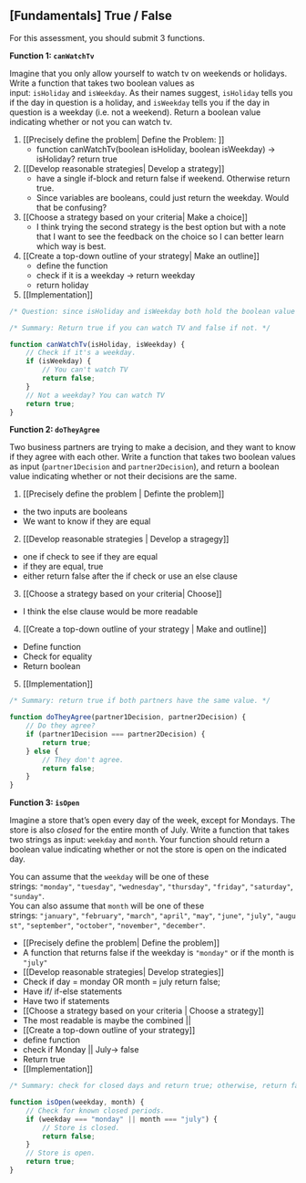 ## [Fundamentals] True / False

For this assessment, you should submit 3 functions.

**Function 1: `canWatchTv`**

Imagine that you only allow yourself to watch tv on weekends or holidays. Write a function that takes two boolean values as input: `isHoliday` and `isWeekday`. As their names suggest, `isHoliday` tells you if the day in question is a holiday, and `isWeekday` tells you if the day in question is a weekday (i.e. not a weekend). Return a boolean value indicating whether or not you can watch tv.
1. [[Precisely define the problem| Define the Problem: ]]
	- function canWatchTv(boolean isHoliday, boolean isWeekday) -> isHoliday? return true
2. [[Develop reasonable strategies| Develop a strategy]]
	- have a single if-block and return false if weekend. Otherwise return true. 
	- Since variables are booleans, could just return the weekday. Would that be confusing?
3. [[Choose a strategy based on your criteria| Make a choice]]
	- I think trying the second strategy is the best option but with a note that I want to see the feedback on the choice so I can better learn which way is best. 
4. [[Create a top-down outline of your strategy| Make an outline]]
	- define the function
	- check if it is a weekday -> return weekday
	- return holiday
5. [[Implementation]]
```javascript
/* Question: since isHoliday and isWeekday both hold the boolean value I would want to return, would it be more readable to return those values explicityly rather than true/false? I decided against this since the function name asks a question and true/false seemed more readable to me, but I would like your opinion. */

/* Summary: Return true if you can watch TV and false if not. */

function canWatchTv(isHoliday, isWeekday) {
    // Check if it's a weekday.
    if (isWeekday) {
        // You can't watch TV
        return false;
    } 
    // Not a weekday? You can watch TV
    return true;
}
```

**Function 2: `doTheyAgree`**

Two business partners are trying to make a decision, and they want to know if they agree with each other. Write a function that takes two boolean values as input (`partner1Decision` and `partner2Decision`), and return a boolean value indicating whether or not their decisions are the same.
1. [[Precisely define the problem | Definte the problem]]
-  the two inputs are booleans
- We want to know if they are equal
2. [[Develop reasonable strategies | Develop a stragegy]]
- one if check to see if they are equal
- if they are equal, true
- either return false after the if check or use an else clause
3. [[Choose a strategy based on your criteria| Choose]]
- I think the else clause would be more readable
4. [[Create a top-down outline of your strategy | Make and outline]]
- Define function
- Check for equality
- Return boolean
5. [[Implementation]]
```javascript
/* Summary: return true if both partners have the same value. */

function doTheyAgree(partner1Decision, partner2Decision) {
    // Do they agree?
    if (partner1Decision === partner2Decision) {
        return true;
    } else {
        // They don't agree.
        return false; 
    }
}
```

**Function 3: `isOpen`**

Imagine a store that’s open every day of the week, except for Mondays. The store is also _closed_ for the entire month of July. Write a function that takes two strings as input: `weekday` and `month`. Your function should return a boolean value indicating whether or not the store is open on the indicated day.

You can assume that the `weekday` will be one of these strings: `"monday"`, `"tuesday"`, `"wednesday"`, `"thursday"`, `"friday"`, `"saturday"`, `"sunday"`.  
You can also assume that `month` will be one of these strings: `"january"`, `"february"`, `"march"`, `"april"`, `"may"`, `"june"`, `"july"`, `"august"`, `"september"`, `"october"`, `"november"`, `"december"`.

- [[Precisely define the problem| Define the problem]]
- A function that returns false if the weekday is `"monday"` or if the month is `"july"` 
- [[Develop reasonable strategies| Develop strategies]]
- Check if day = monday OR month = july return false; 
- Have if/ if-else statements
- Have two if statements
- [[Choose a strategy based on your criteria | Choose a strategy]]
- The most readable is maybe the combined || 
- [[Create a top-down outline of your strategy]]
- define function
- check if Monday || July-> false
- Return true
- [[Implementation]]
```javascript
/* Summary: check for closed days and return true; otherwise, return false. */

function isOpen(weekday, month) {
    // Check for known closed periods.
    if (weekday === "monday" || month === "july") {
        // Store is closed.
        return false;
    } 
    // Store is open.
    return true; 
}
```